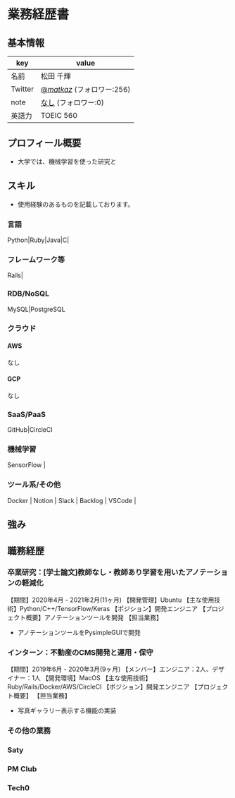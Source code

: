 # 業務経歴書

## 基本情報

|key|value|
|----|----|
|名前|松田 千輝|
|Twitter|[@_matkaz_](https://twitter.com/_matkaz_) (フォロワー:256)|
|note|[なし](https://google.com) (フォロワー:0)|
|英語力|TOEIC 560|

## プロフィール概要

- 大学では、機械学習を使った研究と

## スキル

- 使用経験のあるものを記載しております。

### 言語

Python|Ruby|Java|C| 

### フレームワーク等

Rails|

### RDB/NoSQL

MySQL|PostgreSQL

### クラウド

#### AWS

なし
<!-- VPC | S3 | Cloud Front | API Gateway | Lambda | ELB | EC2 | ECS | Fargate | Beanstalk | EKS(Kubernetes) | Route53 | IAM | Cognito | Elasticsearch Service | RDS(MySQL|PostgreSQL) | Aurora | DynamoDB | ElastiCache(Redis) | Kinesis | Kinesis firehose | Kinesis Video Streams | SQS | SNS | SES | Redshift | EMR(Spark) | Cloud Formation | Cloud Watch | AWS Batch | SageMaker | Amazon Personalize | CloudTrail | GuardDuby | CloudHSM | KMS | Client VPN | VPC Peering | AWS Organizations -->

#### GCP

なし
<!-- VPC | GCS | Cloud Functions | GCE | GKE(Kubernetes) | GAE/SE(Standard Environment) | GAE/FE(Flexible Environment) | IAM | Cloud SQL | Cloud Memorystore(Redis) | Cloud Pub/Sub | Cloud NAT | Cloud Armor | BigQuery | Dataflow(Apache Beam) | Composer(Airflow) | ML Engine | Datalab | Deployment Manager | Cloud Build | Cloud Source Repository | Stackdriver Logging | Stackdriver Monitoring -->

### SaaS/PaaS

GitHub|CircleCI
<!-- GitHub Actions | BitBucket(Stash) | CircleCI | Wercker | DataDog | Sentry | NewRelic | TreasureData | DeployGate | TestFlight -->

### 機械学習

SensorFlow |
<!-- Terraform | Spinnaker | Envoy | Docker | Xen | Jenkins | Fluentd | Capistrano | Chef | nginx | unicorn | Apache | Tomcat | Gulp | Webpack | Pug | SASS | Mecab | Zabbix | munin | Elasticsearch | Kibana | RabbitMQ | LDAP | LVS | BIND | DHCP | IIS | Active Directory | DirectShow | Sharepoint Server | Exchage Server -->

### ツール系/その他
Docker | Notion | Slack | Backlog | VSCode |
<!-- Terraform | Docker | nginx | Capistrano | GoogleMap | Geocoding | Slack | Microsoft Teams | JIRA | Confluence | Backlog | Trello | Clickup -->

## 強み

<!-- 1人〜少数での開発
基盤コード開発、テンプレート開発
Github ActionsなどのCI導入
デプロイの自動化
類似サービス調査や機能の提案
開発フローの提案、構築-->

## 職務経歴

### 卒業研究：[学士論文]教師なし・教師あり学習を用いたアノテーションの軽減化

【期間】2020年4月 - 2021年2月(11ヶ月)
【開発管理】Ubuntu
【主な使用技術】Python/C++/TensorFlow/Keras
【ポジション】開発エンジニア
【プロジェクト概要】アノテーションツールを開発
【担当業務】
- アノテーションツールをPysimpleGUIで開発

### インターン：不動産のCMS開発と運用・保守
【期間】2019年6月 - 2020年3月(9ヶ月)
【メンバー】エンジニア：2人、デザイナー：1人
【開発環境】MacOS
【主な使用技術】Ruby/Rails/Docker/AWS/CircleCI
【ポジション】開発エンジニア
【プロジェクト概要】
【担当業務】
- 写真ギャラリー表示する機能の実装

### その他の業務

### Saty
### PM Club
### Tech0



